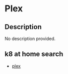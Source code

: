 # Plex

## Description

No description provided.

## k8 at home search

- [plex](https://nanne.dev/k8s-at-home-search/#/plex)
